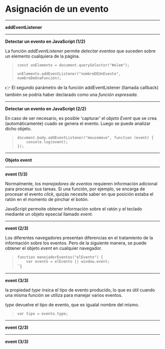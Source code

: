 <h1>Asignación de un evento</h1>

----------------------------------------------------------------
**addEventListener**

----------------------------------------------------------------
**Detectar un evento en JavaScript (1/2)**

La función *addEventListener* permite *detectar eventos* que suceden sobre un elemento cualquiera de la página.

> ``const unElemento = document.querySelector("#elem");`` <br>
> `` `` <br>
> ``unElemento.addEventListener("nombreDEUnEvento", nombreDeUnaFunción);``

👉 El segundo parámetro de la función addEventListener (llamada callback)
también se podría haber declarado como una *función expresada*.

----------------------------------------------------------------
**Detectar un evento en JavaScript (2/2)**

En caso de ser necesario, es posible 'capturar' el *objeto Event* que se crea (automáticamente) cuado se genera el evento. Luego se puede analizar dicho objeto.

> ``document.body.addEventListener("mousemove", function (event) {`` <br>
> ``    console.log(event);`` <br>
> ``});`` 

----------------------------------------------------------------
**Objeto event**

----------------------------------------------------------------
**event (1/3)**

Normalmente, los *manejadores de eventos* requieren información adicional para procesar sus tareas. Si una función, por ejemplo, se encarga de procesar el evento *click*, quizás necesite saber en que posición estaba el ratón en el momento de pinchar el botón.

JavaScript permoite obtener información sobre el ratón y el teclado mediante un objeto epsecial llamado *event*.

----------------------------------------------------------------
**event (2/3)**

Los diferentes navegadores presentan diferencias en el tratamiento de la información sobre los eventos. Pero de la siguiente manera, se puede obtener el objeto *event* en cualquier navegador.

> ``function manejadorEventos("elEvento") {`` <br>
> ``    var evento = elEvento || window.event;`` <br>
> ``}

----------------------------------------------------------------
**event (3/3)**

la propiedad *type* insica el tipo de evento producido, lo que es útil cuando una misma función se utiliza para manejar varios eventos.

*type* devuelve el tipo de evento, que es igualal nombre del mismo.

> ``var tipo = evento.type;`` 


----------------------------------------------------------------
**event (2/3)**


----------------------------------------------------------------
**event (3/3)**
